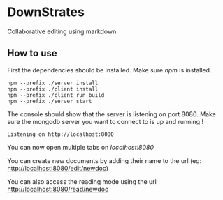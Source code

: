 # DownStrates

Collaborative editing using markdown.

## How to use

First the dependencies should be installed. Make sure *npm* is installed.


```console
npm --prefix ./server install
npm --prefix ./client install
npm --prefix ./client run build
npm --prefix ./server start
```

The console should show that the server is listening on port 8080. Make sure the mongodb server you want to connect to is up and running !

```console
Listening on http://localhost:8080
```

You can now open multiple tabs on *localhost:8080*

You can create new documents by adding their name to the url (eg: [http://localhost:8080/edit/newdoc](http://localhost:8080/edit/newdoc))

You can also access the reading mode using the url [http://localhost:8080/read/newdoc](http://localhost:8080/read/newdoc)

